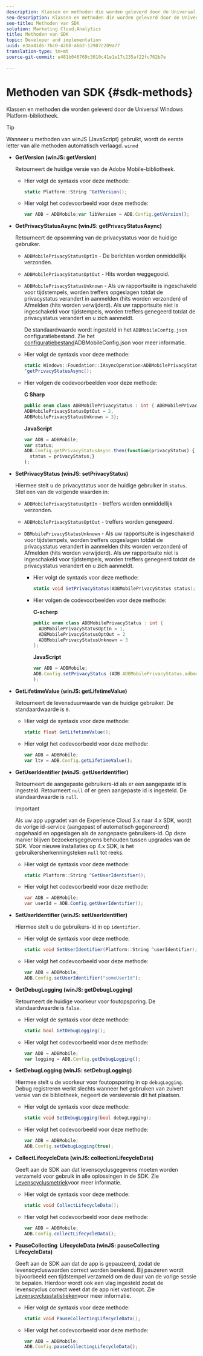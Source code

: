 ```yaml
---
description: Klassen en methoden die worden geleverd door de Universal Windows Platform-bibliotheek.
seo-description: Klassen en methoden die worden geleverd door de Universal Windows Platform-bibliotheek.
seo-title: Methoden van SDK
solution: Marketing Cloud,Analytics
title: Methoden van SDK
topic: Developer and implementation
uuid: e3aa41d6-7bc0-4208-a662-12907c209a77
translation-type: tm+mt
source-git-commit: e481b046769c3010c41e1e17c235af22fc762b7e

---
```



# Methoden van SDK {#sdk-methods}

Klassen en methoden die worden geleverd door de Universal Windows Platform-bibliotheek.

>[!TIP]
>
>Wanneer u methoden van winJS (JavaScript) gebruikt, wordt de eerste letter van alle methoden automatisch verlaagd. `winmd`

* **GetVersion (winJS: getVersion)**

   Retourneert de huidige versie van de Adobe Mobile-bibliotheek.

   * Hier volgt de syntaxis voor deze methode:

      ```csharp
      static Platform::String ^GetVersion();
      ```

   * Hier volgt het codevoorbeeld voor deze methode:

      ```js
      var ADB = ADBMobile;var libVersion = ADB.Config.getVersion();
      ```

* **GetPrivacyStatusAsync (winJS: getPrivacyStatusAsync)**

   Retourneert de opsomming van de privacystatus voor de huidige gebruiker.

   * `ADBMobilePrivacyStatusOptIn` - De berichten worden onmiddellijk verzonden.
   * `ADBMobilePrivacyStatusOptOut` - Hits worden weggegooid.
   * `ADBMobilePrivacyStatusUnknown` - Als uw rapportsuite is ingeschakeld voor tijdstempels, worden treffers opgeslagen totdat de privacystatus verandert in aanmelden (hits worden verzonden) of Afmelden (hits worden verwijderd). Als uw rapportsuite niet is ingeschakeld voor tijdstempels, worden treffers genegeerd totdat de privacystatus verandert en u zich aanmeldt.

      De standaardwaarde wordt ingesteld in het `ADBMobileConfig.json` configuratiebestand. Zie het [configuratiebestand](/help/universal-windows/c-configuration/c.json.md)ADBMobileConfig.json voor meer informatie.

   * Hier volgt de syntaxis voor deze methode:

      ```csharp
      static Windows::Foundation::IAsyncOperation<ADBMobilePrivacyStatus>
      ^getPrivacyStatusAsync();
      ```

   * Hier volgen de codevoorbeelden voor deze methode:

      **C Sharp**

      ```csharp
      public enum class ADBMobilePrivacyStatus : int { ADBMobilePrivacyStatusOptIn = 1, 
      ADBMobilePrivacyStatusOptOut = 2, 
      ADBMobilePrivacyStatusUnknown = 3};
      ```

      **JavaScript**

      ```javascript
      var ADB = ADBMobile;
      var status;
      ADB.Config.getPrivacyStatusAsync.then(function(privacyStatus) {
        status = privacyStatus;}
      );
      ```

* **SetPrivacyStatus (winJS: setPrivacyStatus)**

   Hiermee stelt u de privacystatus voor de huidige gebruiker in `status`. Stel een van de volgende waarden in:
   * `ADBMobilePrivacyStatusOptIn` - treffers worden onmiddellijk verzonden.
   * `ADBMobilePrivacyStatusOptOut` - treffers worden genegeerd.
   * `DBMobilePrivacyStatusUnknown` - Als uw rapportsuite is ingeschakeld voor tijdstempels, worden treffers opgeslagen totdat de privacystatus verandert in aanmelden (hits worden verzonden) of Afmelden (hits worden verwijderd). Als uw rapportsuite niet is ingeschakeld voor tijdstempels, worden treffers genegeerd totdat de privacystatus verandert en u zich aanmeldt.

      * Hier volgt de syntaxis voor deze methode:

         ```csharp
         static void SetPrivacyStatus(ADBMobilePrivacyStatus status);
         ```

      * Hier volgen de codevoorbeelden voor deze methode:

         **C-scherp**

         ```csharp
         public enum class ADBMobilePrivacyStatus : int { 
           ADBMobilePrivacyStatusOptIn = 1, 
           ADBMobilePrivacyStatusOptOut = 2
           ADBMobilePrivacyStatusUnknown = 3
         };
         ```

         **JavaScript**

         ```js
         var ADB = ADBMobile;
         ADB.Config.setPrivacyStatus (ADB.ADBMobilePrivacyStatus.adbmobilePrivacyStatusOptIn
         );
         ```

* **GetLifetimeValue (winJS: getLifetimeValue)**

   Retourneert de levensduurwaarde van de huidige gebruiker. De standaardwaarde is `0`.

   * Hier volgt de syntaxis voor deze methode:

      ```csharp
      static float GetLifetimeValue(); 
      ```

   * Hier volgt het codevoorbeeld voor deze methode:

      ```js
      var ADB = ADBMobile;
      var ltv = ADB.Config.getLifetimeValue();
      ```

* **GetUserIdentifier (winJS: getUserIdentifier)**

   Retourneert de aangepaste gebruikers-id als er een aangepaste id is ingesteld. Retourneert `null` of er geen aangepaste id is ingesteld.
De standaardwaarde is `null`.

   >[!IMPORTANT]
   >
   >Als uw app upgradet van de Experience Cloud 3.x naar 4.x SDK, wordt de vorige id-service (aangepast of automatisch gegenereerd) opgehaald en opgeslagen als de aangepaste gebruikers-id. Op deze manier blijven bezoekersgegevens behouden tussen upgrades van de SDK. Voor nieuwe installaties op 4.x SDK, is het gebruikersherkenningsteken `null` tot reeks.

   * Hier volgt de syntaxis voor deze methode:

      ```csharp
      static Platform::String ^GetUserIdentifier(); 
      ```

   * Hier volgt het codevoorbeeld voor deze methode:

      ```csharp
      var ADB = ADBMobile;
      var userId = ADB.Config.getUserIdentifier(); 
      ```

* **SetUserIdentifier (winJS: setUserIdentifier)**

   Hiermee stelt u de gebruikers-id in op `identifier`.

   * Hier volgt de syntaxis voor deze methode:

      ```csharp
      static void SetUserIdentifier(Platform::String ^userIdentifier); 
      ```

   * Hier volgt het codevoorbeeld voor deze methode:

      ```javascript
      var ADB = ADBMobile;
      ADB.Config.setUserIdentifier("someUserId");
      ```

* **GetDebugLogging (winJS: getDebugLogging)**

   Retourneert de huidige voorkeur voor foutopsporing. De standaardwaarde is `false`.

   * Hier volgt de syntaxis voor deze methode:

      ```csharp
      static bool GetDebugLogging();
      ```

   * Hier volgt het codevoorbeeld voor deze methode:

      ```javascript
      var ADB = ADBMobile;
      var logging = ADB.Config.getDebugLogging();
      ```

* **SetDebugLogging (winJS: setDebugLogging)**

   Hiermee stelt u de voorkeur voor foutopsporing in op `debugLogging`. Debug registreren werkt slechts wanneer het gebruiken van zuivert versie van de bibliotheek, negeert de versieversie dit het plaatsen.

   * Hier volgt de syntaxis voor deze methode:

      ```csharp
      static void SetDebugLogging(bool debugLogging);
      ```

   * Hier volgt het codevoorbeeld voor deze methode:

      ```js
      var ADB = ADBMobile;
      ADB.Config.setDebugLogging(true);
      ```

* **CollectLifecycleData (winJS: collectionLifecycleData)**

   Geeft aan de SDK aan dat levenscyclusgegevens moeten worden verzameld voor gebruik in alle oplossingen in de SDK. Zie [Levenscyclusmetriek](/help/universal-windows/metrics.md)voor meer informatie.

   * Hier volgt de syntaxis voor deze methode:

      ```csharp
      static void CollectLifecycleData();
      ```

   * Hier volgt het codevoorbeeld voor deze methode:

      ```js
      var ADB = ADBMobile;
      ADB.Config.collectLifecycleData();
      ```

* **PauseCollecting &#x200B; LifecycleData (winJS: pauseCollecting &#x200B; LifecycleData)**

   Geeft aan de SDK aan dat de app is gepauzeerd, zodat de levenscycluswaarden correct worden berekend. Bij pauzeren wordt bijvoorbeeld een tijdstempel verzameld om de duur van de vorige sessie te bepalen. Hierdoor wordt ook een vlag ingesteld zodat de levenscyclus correct weet dat de app niet vastloopt. Zie [Levenscyclusstatistieken](/help/universal-windows/metrics.md)voor meer informatie.

   * Hier volgt de syntaxis voor deze methode:

      ```csharp
      static void PauseCollectingLifecycleData();
      ```

   * Hier volgt het codevoorbeeld voor deze methode:

      ```js
      var ADB = ADBMobile;
      ADB.Config.pauseCollectingLifecycleData(); 
      ```
